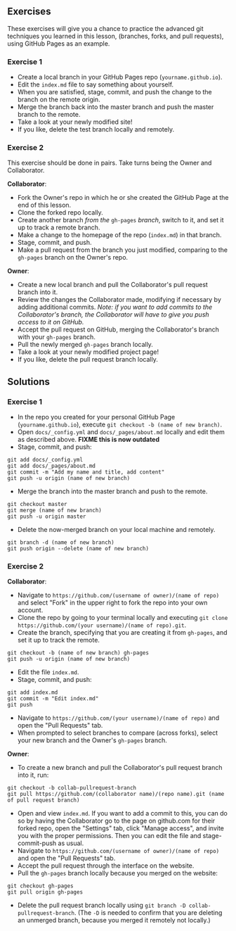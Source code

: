---
---

## Exercises

These exercises will give you a chance to practice the advanced git techniques you learned in this lesson,
(branches, forks, and pull requests), using GitHub Pages as an example.

### Exercise 1

- Create a local branch in your GitHub Pages repo (`yourname.github.io`).
- Edit the `index.md` file to say something about yourself.
- When you are satisfied, stage, commit, and push the change to the branch on the remote origin.
- Merge the branch back into the master branch and push the master branch to the remote.
- Take a look at your newly modified site!
- If you like, delete the test branch locally and remotely.

### Exercise 2

This exercise should be done in pairs. Take turns being the Owner and Collaborator.

**Collaborator**: 

- Fork the Owner's repo in which he or she created the GitHub Page at the end of this lesson. 
- Clone the forked repo locally.
- Create another branch *from the* `gh-pages` *branch*, switch to it, and set it up to track a remote branch.
- Make a change to the homepage of the repo (`index.md`) in that branch.
- Stage, commit, and push.
- Make a pull request from the branch you just modified, comparing to the `gh-pages` branch on the Owner's repo.

**Owner**:

- Create a new local branch and pull the Collaborator's pull request branch into it.
- Review the changes the Collaborator made, modifying if necessary by adding additional commits. 
*Note: if you want to add commits to the Collaborator's branch, the Collaborator will have to give you push access to it on GitHub.*
- Accept the pull request on GitHub, merging the Collaborator's branch with your `gh-pages` branch.
- Pull the newly merged `gh-pages` branch locally.
- Take a look at your newly modified project page!
- If you like, delete the pull request branch locally.

## Solutions

### Exercise 1

- In the repo you created for your personal GitHub Page (`yourname.github.io`), execute `git checkout -b (name of new branch)`.
- Open `docs/_config.yml` and `docs/_pages/about.md` locally and edit them as described above. **FIXME this is now outdated**
- Stage, commit, and push: 

```
git add docs/_config.yml
git add docs/_pages/about.md
git commit -m "Add my name and title, add content"
git push -u origin (name of new branch)
```

- Merge the branch into the master branch and push to the remote.

```
git checkout master
git merge (name of new branch)
git push -u origin master
```

- Delete the now-merged branch on your local machine and remotely.

```
git branch -d (name of new branch)
git push origin --delete (name of new branch)
```

### Exercise 2

**Collaborator**:

- Navigate to `https://github.com/(username of owner)/(name of repo)` and select "Fork" in the upper right to fork the 
repo into your own account.
- Clone the repo by going to your terminal locally and executing `git clone https://github.com/(your username)/(name of repo).git`.
- Create the branch, specifying that you are creating it from `gh-pages`, and set it up to track the remote.

```
git checkout -b (name of new branch) gh-pages
git push -u origin (name of new branch)
```

- Edit the file `index.md`.
- Stage, commit, and push:

```
git add index.md
git commit -m "Edit index.md"
git push
```

- Navigate to `https://github.com/(your username)/(name of repo)` and open the "Pull Requests" tab.
- When prompted to select branches to compare (across forks), select your new branch and the Owner's `gh-pages` branch.

**Owner**:

- To create a new branch and pull the Collaborator's pull request branch into it, run:

```
git checkout -b collab-pullrequest-branch
git pull https://github.com/(collaborator name)/(repo name).git (name of pull request branch)
```

- Open and view `index.md`. If you want to add a commit to this, you can do so by having the Collaborator go to the
page on github.com for their forked repo, open the "Settings" tab, click "Manage access", and invite you with 
the proper permissions. Then you can edit the file and stage-commit-push as usual.
- Navigate to `https://github.com/(username of owner)/(name of repo)` and open the "Pull Requests" tab.
- Accept the pull request through the interface on the website.
- Pull the `gh-pages` branch locally because you merged on the website:

```
git checkout gh-pages
git pull origin gh-pages
```

- Delete the pull request branch locally using `git branch -D collab-pullrequest-branch`. 
(The `-D` is needed to confirm that you are deleting an unmerged branch, because you merged it remotely not locally.)
